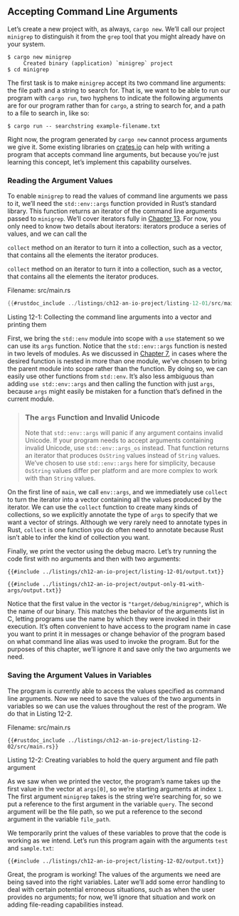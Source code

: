 ## Accepting Command Line Arguments

Let’s create a new project with, as always, `cargo new`. We’ll call our project `minigrep` to distinguish it from the `grep` tool that you might already have on your system.

```console
$ cargo new minigrep
     Created binary (application) `minigrep` project
$ cd minigrep
```

The first task is to make `minigrep` accept its two command line arguments: the file path and a string to search for. That is, we want to be able to run our program with `cargo run`, two hyphens to indicate the following arguments are for our program rather than for `cargo`, a string to search for, and a path to a file to search in, like so:

```console
$ cargo run -- searchstring example-filename.txt
```

Right now, the program generated by `cargo new` cannot process arguments we give it. Some existing libraries on [crates.io](https://crates.io/) can help with writing a program that accepts command line arguments, but because you’re just learning this concept, let’s implement this capability ourselves.

### Reading the Argument Values

To enable `minigrep` to read the values of command line arguments we pass to it, we’ll need the `std::env::args` function provided in Rust’s standard library. This function returns an iterator of the command line arguments passed to `minigrep`. We’ll cover iterators fully in [Chapter 13][ch13]<!-- ignore
-->. For now, you only need to know two details about iterators: iterators produce a series of values, and we can call the 

`collect` method on an iterator to turn it into a collection, such as a vector, that contains all the elements the iterator produces.

`collect` method on an iterator to turn it into a collection, such as a vector, that contains all the elements the iterator produces.

<span class="filename">Filename: src/main.rs</span>

```rust
{{#rustdoc_include ../listings/ch12-an-io-project/listing-12-01/src/main.rs}}
```


<span class="caption">Listing 12-1: Collecting the command line arguments into a vector and printing them</span>

First, we bring the `std::env` module into scope with a `use` statement so we can use its `args` function. Notice that the `std::env::args` function is nested in two levels of modules. As we discussed in [Chapter 7][ch7-idiomatic-use]<!-- ignore -->, in cases where the desired function is nested in more than one module, we’ve chosen to bring the parent module into scope rather than the function. By doing so, we can easily use other functions from `std::env`. It’s also less ambiguous than adding `use std::env::args` and then calling the function with just `args`, because `args` might easily be mistaken for a function that’s defined in the current module.

> ### The `args` Function and Invalid Unicode
> 
> Note that `std::env::args` will panic if any argument contains invalid Unicode. If your program needs to accept arguments containing invalid Unicode, use `std::env::args_os` instead. That function returns an iterator that produces `OsString` values instead of `String` values. We’ve chosen to use `std::env::args` here for simplicity, because `OsString` values differ per platform and are more complex to work with than `String` values.

On the first line of `main`, we call `env::args`, and we immediately use `collect` to turn the iterator into a vector containing all the values produced by the iterator. We can use the `collect` function to create many kinds of collections, so we explicitly annotate the type of `args` to specify that we want a vector of strings. Although we very rarely need to annotate types in Rust, `collect` is one function you do often need to annotate because Rust isn’t able to infer the kind of collection you want.

Finally, we print the vector using the debug macro. Let’s try running the code first with no arguments and then with two arguments:

```console
{{#include ../listings/ch12-an-io-project/listing-12-01/output.txt}}
```

```console
{{#include ../listings/ch12-an-io-project/output-only-01-with-args/output.txt}}
```

Notice that the first value in the vector is `"target/debug/minigrep"`, which is the name of our binary. This matches the behavior of the arguments list in C, letting programs use the name by which they were invoked in their execution. It’s often convenient to have access to the program name in case you want to print it in messages or change behavior of the program based on what command line alias was used to invoke the program. But for the purposes of this chapter, we’ll ignore it and save only the two arguments we need.

### Saving the Argument Values in Variables

The program is currently able to access the values specified as command line arguments. Now we need to save the values of the two arguments in variables so we can use the values throughout the rest of the program. We do that in Listing 12-2.

<span class="filename">Filename: src/main.rs</span>

```rust,should_panic,noplayground
{{#rustdoc_include ../listings/ch12-an-io-project/listing-12-02/src/main.rs}}
```


<span class="caption">Listing 12-2: Creating variables to hold the query argument and file path argument</span>

As we saw when we printed the vector, the program’s name takes up the first value in the vector at `args[0]`, so we’re starting arguments at index `1`. The first argument `minigrep` takes is the string we’re searching for, so we put a reference to the first argument in the variable `query`. The second argument will be the file path, so we put a reference to the second argument in the variable `file_path`.

We temporarily print the values of these variables to prove that the code is working as we intend. Let’s run this program again with the arguments `test` and `sample.txt`:

```console
{{#include ../listings/ch12-an-io-project/listing-12-02/output.txt}}
```

Great, the program is working! The values of the arguments we need are being saved into the right variables. Later we’ll add some error handling to deal with certain potential erroneous situations, such as when the user provides no arguments; for now, we’ll ignore that situation and work on adding file-reading capabilities instead.

[ch13]: ch13-00-functional-features.html
[ch7-idiomatic-use]: ch07-04-bringing-paths-into-scope-with-the-use-keyword.html#creating-idiomatic-use-paths
